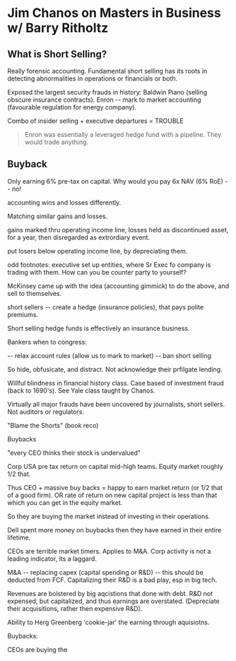# Jim Chanos on Masters in Business w/ Barry Ritholtz 


## What is Short Selling? 

Really forensic accounting.  Fundamental short selling has its roots in detecting abnormalities in operations or financials or both.

Exposed the largest security frauds in history: Baldwin Piano (selling obscure insurance contracts).  Enron -- mark to market accounting (favourable regulation for energy company).

Combo of insider selling + executive departures = TROUBLE

> Enron was essentially a leveraged hedge fund with a pipeline.  They would trade anything.


## Buyback

Only earning 6% pre-tax on capital.  Why would you pay 6x NAV (6% RoE) -- no!

accounting wins and losses differently.

Matching similar gains and losses.

gains marked thru operating income line,
losses held as discontinued asset, for a year, then disregarded as extrordiary event.

put losers below operating income line, by depreciating them.

odd footnotes: executive set up entities, where Sr Exec fo company is trading with them. How can you be counter party to yourself? 

McKinsey came up with the idea (accounting gimmick) to do the above, and sell to themselves.

short sellers -- create a hedge (insurance policies), that pays polite premiums. 

Short selling hedge funds is effectively an insurance business. 


Bankers when to congress: 

-- relax account rules (allow us to mark to market)
-- ban short selling

So hide, obfusicate, and distract.  Not acknowledge their prfilgate lending.

Willful blindness in financial history class.  Case based of investment fraud (back to 1690's).  See Yale class taught by Chanos.

Virtually all major frauds have been uncovered by journalists, short sellers.  Not auditors or regulators.

"Blame the Shorts" (book reco)

Buybacks 

"every CEO thinks their stock is undervalued"

Corp USA pre tax return on capital mid-high teams.  Equity market roughly 1/2 that.

Thus CEO + massive buy backs = happy to earn market return (or 1/2 that of a good firm). OR rate of return on new capital project is less than that which you can get in the equity market.

So they are buying the market instead of investing in their operations.

Dell spent more money on buybacks then they have earned in their entire lifetime.

CEOs are terrible market timers.  Applies to M&A.  Corp activity is not a leading indicator, its a laggard.

M&A -- replacing capex (capital spending or R&D) -- this should be deducted from FCF.  Capitalizing their R&D is a bad play, esp in big tech.

Revenues are bolstered by big aqcistions that done with debt.  R&D not expensed, but capitalized, and thus earnings are overstated.  (Depreciate their acquisitions, rather then expensive R&D).

Ability to Herg Greenberg 'cookie-jar' the earning through aquisiotns. 


Buybacks: 

CEOs are buying the 
